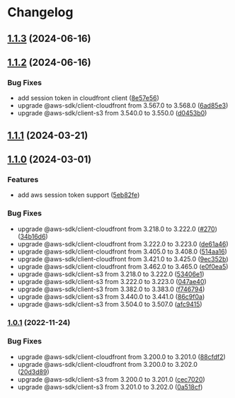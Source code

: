 # Changelog

## [1.1.3](https://github.com/kazimanzurrashid/aws-static-web-app-update-action/compare/v1.1.2...v1.1.3) (2024-06-16)

## [1.1.2](https://github.com/kazimanzurrashid/aws-static-web-app-update-action/compare/v1.1.1...v1.1.2) (2024-06-16)


### Bug Fixes

* add session token in cloudfront client ([8e57e56](https://github.com/kazimanzurrashid/aws-static-web-app-update-action/commit/8e57e561dad283d57a5289b927b118e9d20e0e3d))
* upgrade @aws-sdk/client-cloudfront from 3.567.0 to 3.568.0 ([6ad85e3](https://github.com/kazimanzurrashid/aws-static-web-app-update-action/commit/6ad85e3013d7d979084b44dedf0bef3c94c2bc95))
* upgrade @aws-sdk/client-s3 from 3.540.0 to 3.550.0 ([d0453b0](https://github.com/kazimanzurrashid/aws-static-web-app-update-action/commit/d0453b0e0dc3ea16ce3cdd702340d9dbb3e140c2))

## [1.1.1](https://github.com/kazimanzurrashid/aws-static-web-app-update-action/compare/v1.1.0...v1.1.1) (2024-03-21)

## [1.1.0](https://github.com/kazimanzurrashid/aws-static-web-app-update-action/compare/v1.0.1...v1.1.0) (2024-03-01)

### Features

- add aws session token support ([5eb82fe](https://github.com/kazimanzurrashid/aws-static-web-app-update-action/commit/5eb82fe47f64004cdc4139fff1bb6a65eb8b7fcc))

### Bug Fixes

- upgrade @aws-sdk/client-cloudfront from 3.218.0 to 3.222.0 ([#270](https://github.com/kazimanzurrashid/aws-static-web-app-update-action/issues/270)) ([34b16d6](https://github.com/kazimanzurrashid/aws-static-web-app-update-action/commit/34b16d672dcba128d428cc452afab43c1745f0a3))
- upgrade @aws-sdk/client-cloudfront from 3.222.0 to 3.223.0 ([de61a46](https://github.com/kazimanzurrashid/aws-static-web-app-update-action/commit/de61a46600b4f1d47557fb52a3e2fa612dfc298f))
- upgrade @aws-sdk/client-cloudfront from 3.405.0 to 3.408.0 ([514aa16](https://github.com/kazimanzurrashid/aws-static-web-app-update-action/commit/514aa16c61772334e6b04fa2efd8561144576375))
- upgrade @aws-sdk/client-cloudfront from 3.421.0 to 3.425.0 ([9ec352b](https://github.com/kazimanzurrashid/aws-static-web-app-update-action/commit/9ec352baa0d6d02ed78237dabea5089d71ae3416))
- upgrade @aws-sdk/client-cloudfront from 3.462.0 to 3.465.0 ([e0f0ea5](https://github.com/kazimanzurrashid/aws-static-web-app-update-action/commit/e0f0ea5aacef0c045ae578c85259339cba490ba8))
- upgrade @aws-sdk/client-s3 from 3.218.0 to 3.222.0 ([53406e1](https://github.com/kazimanzurrashid/aws-static-web-app-update-action/commit/53406e1c917248b85ee83299c7b1bef8352a8b97))
- upgrade @aws-sdk/client-s3 from 3.222.0 to 3.223.0 ([047ae40](https://github.com/kazimanzurrashid/aws-static-web-app-update-action/commit/047ae401261acda5b66842f48206fd0b31f9c45d))
- upgrade @aws-sdk/client-s3 from 3.382.0 to 3.383.0 ([f746794](https://github.com/kazimanzurrashid/aws-static-web-app-update-action/commit/f7467948d9a30f8fa8dabf2b456665b7858f19ad))
- upgrade @aws-sdk/client-s3 from 3.440.0 to 3.441.0 ([86c9f0a](https://github.com/kazimanzurrashid/aws-static-web-app-update-action/commit/86c9f0aa73213ef1e744391bb5b8fd6fd056dec7))
- upgrade @aws-sdk/client-s3 from 3.504.0 to 3.507.0 ([afc9415](https://github.com/kazimanzurrashid/aws-static-web-app-update-action/commit/afc94158aa925b3e31ef79242b152562e242464b))

### [1.0.1](https://github.com/kazimanzurrashid/aws-static-web-app-update-action/compare/v1...v1.0.1) (2022-11-24)

### Bug Fixes

- upgrade @aws-sdk/client-cloudfront from 3.200.0 to 3.201.0 ([88cfdf2](https://github.com/kazimanzurrashid/aws-static-web-app-update-action/commit/88cfdf202593a4868e94a7c7e02a3040113e03d1))
- upgrade @aws-sdk/client-cloudfront from 3.200.0 to 3.202.0 ([20d3d89](https://github.com/kazimanzurrashid/aws-static-web-app-update-action/commit/20d3d895b04927e0d73ba24cce5a64e84e1cf040))
- upgrade @aws-sdk/client-s3 from 3.200.0 to 3.201.0 ([cec7020](https://github.com/kazimanzurrashid/aws-static-web-app-update-action/commit/cec7020901b24476563218d5c9e5e504c287ae46))
- upgrade @aws-sdk/client-s3 from 3.201.0 to 3.202.0 ([0a518cf](https://github.com/kazimanzurrashid/aws-static-web-app-update-action/commit/0a518cf39785c15641ce95df0bf0086aa0c26232))
